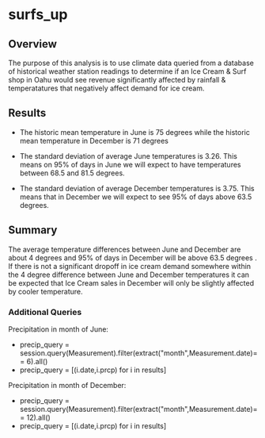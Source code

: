 # surfs_up
## Overview
The purpose of this analysis is to use climate data queried from a database of historical weather station readings to determine if an Ice Cream & Surf shop in Oahu would see revenue significantly affected by rainfall & temperatatures that negatively affect demand for ice cream. 

## Results
- The historic mean temperature in June is 75 degrees while the historic mean temperature in December is 71 degrees

- The standard deviation of average June temperatures is 3.26. This means on 95% of days in June we will expect to have temperatures between 68.5 and 81.5 degrees.

- The standard deviation of average December temperatures is 3.75. This means that in December we will expect to see 95% of days above 63.5 degrees. 

## Summary
The average temperature differences between June and December are about 4 degrees and 95% of days in December will be above 63.5 degrees . If there is not a significant dropoff in ice cream demand somewhere within the 4 degree difference between June and December temperatures it can be expected that Ice Cream sales in December will only be slightly affected by cooler temperature. 

### Additional Queries
Precipitation in month of June:
- precip_query = session.query(Measurement).filter(extract("month",Measurement.date)== 6).all()
- precip_query = [(i.date,i.prcp) for i in results]

Precipitation in month of December:
- precip_query = session.query(Measurement).filter(extract("month",Measurement.date)== 12).all()
- precip_query = [(i.date,i.prcp) for i in results]


